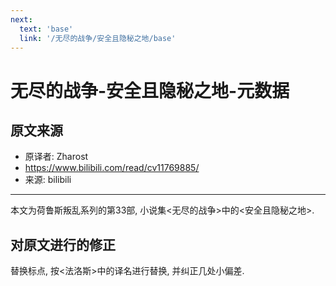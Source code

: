 ```yaml
---
next:
  text: 'base'
  link: '/无尽的战争/安全且隐秘之地/base'
---
```


# 无尽的战争-安全且隐秘之地-元数据

## 原文来源

+ 原译者: Zharost
+ <https://www.bilibili.com/read/cv11769885/>
+ 来源: bilibili

--------

本文为荷鲁斯叛乱系列的第33部, 小说集<无尽的战争>中的<安全且隐秘之地>.

## 对原文进行的修正

替换标点, 按<法洛斯>中的译名进行替换, 并纠正几处小偏差.
